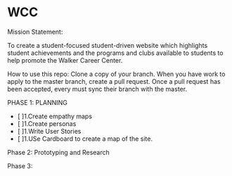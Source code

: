 # WCC
Mission Statement: 

To create a student-focused student-driven website which highlights student achievements and the programs and clubs available to students to help promote the Walker Career Center.

How to use this repo: 
Clone a copy of your branch. When you have work to apply to the master branch, create a pull request. 
Once a pull request has been accepted, every must sync their branch with the master.


PHASE 1:  PLANNING
- [ ]1.Create empathy maps
- [ ]1.Create personas
- [ ]1.Write User Stories
- [ ]1.USe Cardboard to create a map of the site.

Phase 2: Prototyping and Research

Phase 3: 
